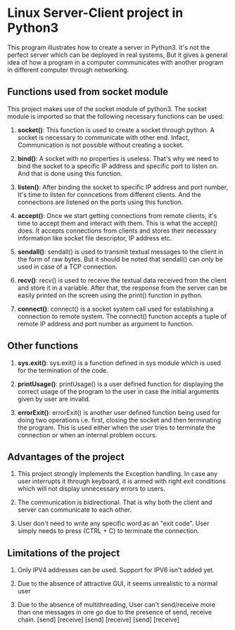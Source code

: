# Linux Server-Client project in Python3

This program illustrates how to create a server in Python3. It's not the perfect server which can be deployed in real systems, But it gives a general idea of how a program in a computer communicates with another program in different computer through networking. 

<h2>Functions used from socket module</h2>
This project makes use of the socket module of python3. The socket module is imported so that the following necessary functions can be used:

1. <b>socket()</b>: This function is used to create a socket through python. A socket is necessary to communicate with other end. Infact, Communication is not possible without creating a socket.

2. <b>bind()</b>: A socket with no properties is useless. That's why we need to bind the socket to a specific IP address and specific port to listen on. And that is done using this function. 

3. <b>listen()</b>: After binding the socket to specific IP address and port number, It's time to listen for conncetions from different clients. And the connections are listened on the ports using this function.

4. <b>accept()</b>: Once we start getting connections from remote clients, it's time to accept them and interact with them. This is what the accept() does. It accepts connections from clients and stores their necessary information like socket file descriptor, IP address etc.

5. <b>sendall()</b>: sendall() is used to transmit textual messages to the client in the form of raw bytes. But it should be noted that sendall() can only be used in case of a TCP connection. 

6. <b>recv()</b>: recv() is used to receive the textual data received from the client and store it in a variable. After that, the response from the server can be easily printed on the screen using the print() function in python.

7. <b>connect()</b>: connect() is a socket system call used for establishing a connection to remote system. The connect() function accepts a tuple of remote IP address and port number as argument to function. 

<h2>Other functions</h2>

1. <b>sys.exit()</b>: sys.exit() is a function defined in sys module which is used for the termination of the code.

2. <b>printUsage()</b>: printUsage() is a user defined function for displaying the correct usage of the program to the user in case the initial arguments given by user are invalid.

3. <b>errorExit()</b>: errorExit() is another user defined function being used for doing two operations i.e. first, closing the socket and then terminating the program. This is used either when the user tries to terminate the connection or when an internal problem occurs.

<h2>Advantages of the project</h2>

1. This project strongly implements the Exception handling. In case any user interrupts it through keyboard, it is armed with right exit conditions which will not display unnecessary errors to users.

2. The communication is bidirectional. That is why both the client and server can communicate to each other.

3. User don't need to write any specific word as an "exit code". User simply needs to press (CTRL + C) to terminate the connection.

<h2>Limitations of the project</h2>

1. Only IPV4 addresses can be used. Support for IPV6 isn't added yet. 

2. Due to the absence of attractive GUI, it seems unrealistic to a normal user

3. Due to the absence of multithreading, User can't send/receive more than one messages in one go due to the presence of send, receive chain.
  [send] [receive] [send] [receive] [send] [receive]
 
 
